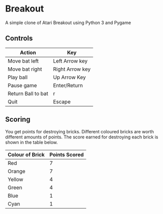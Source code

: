 # Breakout
A simple clone of Atari Breakout using Python 3 and Pygame

## Controls
|     Action       |       Key       |
| --------------   | --------------- |
| Move bat left    | Left Arrow key  |
| Move bat right   | Right Arrow key |
| Play ball        | Up Arrow Key    |
| Pause game       | Enter/Return    |
|Return Ball to bat| r               |
|Quit              | Escape          |

## Scoring
You get points for destroying bricks. Different coloured bricks are worth different amounts of points. The score earned for destroying each brick is shown in the table below.

|  Colour of Brick  | Points Scored |
| -------- | ------ |
| Red      | 7      |
| Orange   | 7      |
| Yellow   | 4      |
| Green    | 4      |
| Blue     | 1      |
| Cyan     | 1      |

